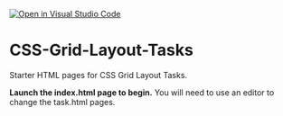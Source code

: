[![Open in Visual Studio Code](https://classroom.github.com/assets/open-in-vscode-718a45dd9cf7e7f842a935f5ebbe5719a5e09af4491e668f4dbf3b35d5cca122.svg)](https://classroom.github.com/online_ide?assignment_repo_id=14583411&assignment_repo_type=AssignmentRepo)
# CSS-Grid-Layout-Tasks
Starter HTML pages for CSS Grid Layout Tasks.

**Launch the index.html page to begin.**
You will need to use an editor to change the task.html pages.
